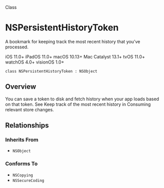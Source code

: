 Class

# NSPersistentHistoryToken

A bookmark for keeping track the most recent history that you’ve processed.

iOS 11.0+  iPadOS 11.0+  macOS 10.13+  Mac Catalyst 13.1+  tvOS 11.0+  watchOS
4.0+  visionOS 1.0+

    
    
    class NSPersistentHistoryToken : NSObject

## Overview

You can save a token to disk and fetch history when your app loads based on
that token. See Keep track of the most recent history in Consuming relevant
store changes.

## Relationships

### Inherits From

  * `NSObject`

### Conforms To

  * `NSCopying`
  * `NSSecureCoding`


